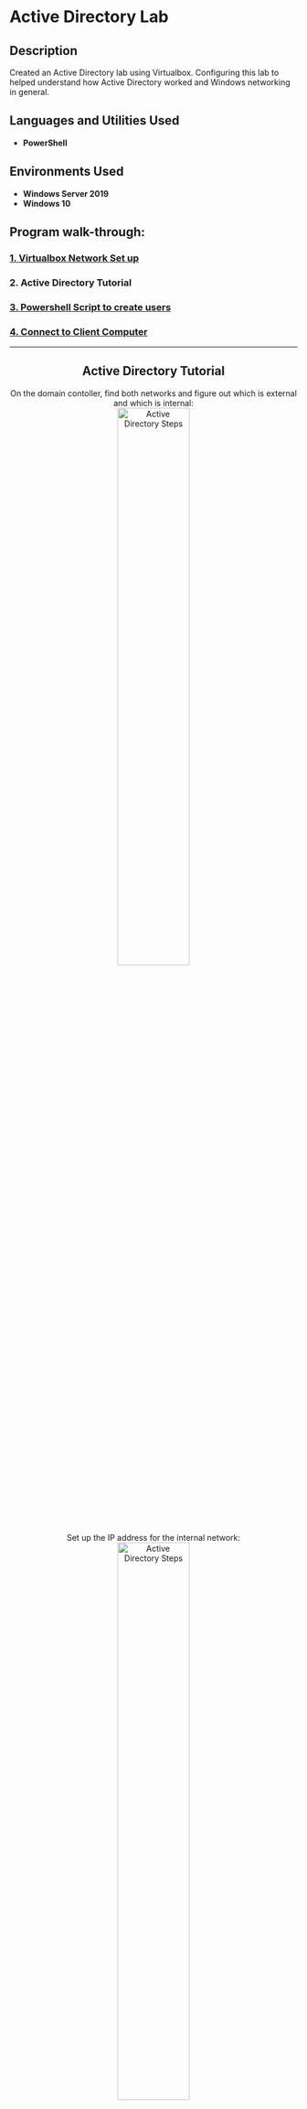 <h1>Active Directory Lab</h1>

<h2>Description</h2> Created an Active Directory lab using Virtualbox. Configuring this lab to helped understand how Active Directory worked and Windows networking in general. <br />

<h2>Languages and Utilities Used</h2>

- <b>PowerShell</b>

<h2>Environments Used </h2>

- <b>Windows Server 2019</b>
- <b>Windows 10</b>

<h2>Program walk-through:</h2>

<h3><a href="https://github.com/shaolin-diamonds/ActiveDirectoryLab/blob/main/VM.md" target="_blank">1. Virtualbox Network Set up</a></h3>
<h3>2. Active Directory Tutorial</h3>
<h3><a href="https://github.com/shaolin-diamonds/ActiveDirectoryLab/blob/main/VM.md" target="_blank">3. Powershell Script to create users</a></h3>
<h3><a href="https://github.com/shaolin-diamonds/ActiveDirectoryLab/blob/main/VM.md" target="_blank">4. Connect to Client Computer</a></h3>

<hr>

<h2 align="center">Active Directory Tutorial</h2>

<p align="center">
On the domain contoller, find both networks and figure out which is external and which is internal: <br/> 
<img src="https://github.com/shaolin-diamonds/ActiveDirectoryLab/blob/00c22e957d92f0a9edea180df7bce52e891e277a/ActiveDirectory/007_DC%20networks.png" height="50%" width="50%" alt="Active Directory Steps"/>  
<br /> 
<br /> 
Set up the IP address for the internal network: <br/> 
<img src="https://github.com/shaolin-diamonds/ActiveDirectoryLab/blob/00c22e957d92f0a9edea180df7bce52e891e277a/ActiveDirectory/008_DC%20internal%20IP%20setup.png" height="50%" width="50%" alt="Active Directory Steps"/> 
<br /> 
<br /> 
Now, have to install the Active Directory via Server Manager. Under Add Roles and Features: <br/> 
<img src="https://github.com/shaolin-diamonds/ActiveDirectoryLab/blob/00c22e957d92f0a9edea180df7bce52e891e277a/ActiveDirectory/009_AD_001.png" height="50%" width="50%" alt="Active Directory Steps"/> 
<br /> 
<br /> 
After installation, find Active Directory Users and Computers under Windows Admin Tools: <br/> 
<img src="https://github.com/shaolin-diamonds/ActiveDirectoryLab/blob/00c22e957d92f0a9edea180df7bce52e891e277a/ActiveDirectory/010_AD_domain%20admin%20acct_001.png" height="50%" width="50%" alt="Active Directory Steps"/> 
<br /> 
<br /> 
Under mydomain.com, create new Organizational Unit. I named it ADMINS:<br/> 
<img src="https://github.com/shaolin-diamonds/ActiveDirectoryLab/blob/00c22e957d92f0a9edea180df7bce52e891e277a/ActiveDirectory/011_AD_domain%20admin%20acct_002.png" height="50%" width="50%" alt="Active Directory Steps"/> 
<br /> 
<br />
Add a new user:<br/> 
<img src="https://github.com/shaolin-diamonds/ActiveDirectoryLab/blob/00c22e957d92f0a9edea180df7bce52e891e277a/ActiveDirectory/012_AD_domain%20admin%20acct_003.png" height="50%" width="50%" alt="Active Directory Steps"/> 
<br /> 
<br />
Make the new user an admin:<br/> 
<img src="https://github.com/shaolin-diamonds/ActiveDirectoryLab/blob/00c22e957d92f0a9edea180df7bce52e891e277a/ActiveDirectory/013_AD_domain%20admin%20acct_004.png" height="50%" width="50%" alt="Active Directory Steps"/> 
<br /> 
<br />
Add the admin user to the domain admin group:<br/> 
<img src="https://github.com/shaolin-diamonds/ActiveDirectoryLab/blob/00c22e957d92f0a9edea180df7bce52e891e277a/ActiveDirectory/014_AD_domain%20admin%20acct_005.png" height="50%" width="50%" alt="Active Directory Steps"/> 
<br /> 
<br />
Next step is to install RAS / NAT. To allow client VM to be on this private virtual network, but still be able to access internet through domain controller. Install RAS / NAT through Server Manager under Roles and Features: <br/>
<img src="https://github.com/shaolin-diamonds/ActiveDirectoryLab/blob/00c22e957d92f0a9edea180df7bce52e891e277a/ActiveDirectory/015_RAS%20set%20up.png" height="50%" width="50%" alt="Active Directory Steps"/> 
<br /> 
<br />
<img src="https://github.com/shaolin-diamonds/ActiveDirectoryLab/blob/00c22e957d92f0a9edea180df7bce52e891e277a/ActiveDirectory/016_RAS%20set%20up%202.png" height="50%" width="50%" alt="Active Directory Steps"/> 
<br /> 
<br />
<img src="https://github.com/shaolin-diamonds/ActiveDirectoryLab/blob/00c22e957d92f0a9edea180df7bce52e891e277a/ActiveDirectory/017_RAS%20set%20up%203.png" height="50%" width="50%" alt="Active Directory Steps"/> 
<br /> 
<br />
<img src="https://github.com/shaolin-diamonds/ActiveDirectoryLab/blob/00c22e957d92f0a9edea180df7bce52e891e277a/ActiveDirectory/018_RAS%20set%20up%204.png" height="50%" width="50%" alt="Active Directory Steps"/> 
<br /> 
<br />
<img src="https://github.com/shaolin-diamonds/ActiveDirectoryLab/blob/00c22e957d92f0a9edea180df7bce52e891e277a/ActiveDirectory/019_RAS%20set%20up%205.png" height="50%" width="50%" alt="Active Directory Steps"/> 
<br /> 
<br />
<img src="https://github.com/shaolin-diamonds/ActiveDirectoryLab/blob/00c22e957d92f0a9edea180df7bce52e891e277a/ActiveDirectory/020_RAS%20set%20up%206.png" height="50%" width="50%" alt="Active Directory Steps"/>
<br /> 
<br />
Next step is to set up DHCP server on domain controller to allow our client VM to get IP address and browse the internet, even though they are on private internal network: <br/>
<img src="https://github.com/shaolin-diamonds/ActiveDirectoryLab/blob/00c22e957d92f0a9edea180df7bce52e891e277a/ActiveDirectory/021_DHCP%20set%20up.png" height="50%" width="50%" alt="Active Directory Steps"/>
<br /> 
<br />
After DHCP installation, need to set up scope that will give IP addresses in this range: <br/>
<img src="https://github.com/shaolin-diamonds/ActiveDirectoryLab/blob/00c22e957d92f0a9edea180df7bce52e891e277a/ActiveDirectory/022_DHCP%20scope%20set%20up.png" height="50%" width="50%" alt="Active Directory Steps"/>
<br /> 
<br />
<img src="https://github.com/shaolin-diamonds/ActiveDirectoryLab/blob/00c22e957d92f0a9edea180df7bce52e891e277a/ActiveDirectory/023_DHCP%20scope%20set%20up.png" height="50%" width="50%" alt="Active Directory Steps"/>
<br />
<br />
Give scope a name: <br/>
<img src="https://github.com/shaolin-diamonds/ActiveDirectoryLab/blob/00c22e957d92f0a9edea180df7bce52e891e277a/ActiveDirectory/024_DHCP%20scope%20set%20up.png" height="50%" width="50%" alt="Active Directory Steps"/>
<br />
<br />
Set the range: <br/>
<img src="https://github.com/shaolin-diamonds/ActiveDirectoryLab/blob/00c22e957d92f0a9edea180df7bce52e891e277a/ActiveDirectory/025_DHCP%20scope%20set%20up.png" height="50%" width="50%" alt="Active Directory Steps"/>
<br />
<br />
Set the exception: <br/>
<img src="https://github.com/shaolin-diamonds/ActiveDirectoryLab/blob/00c22e957d92f0a9edea180df7bce52e891e277a/ActiveDirectory/026_DHCP%20scope%20set%20up.png" height="50%" width="50%" alt="Active Directory Steps"/>
<br />
<br />
Set the duration: <br/>
<img src="https://github.com/shaolin-diamonds/ActiveDirectoryLab/blob/00c22e957d92f0a9edea180df7bce52e891e277a/ActiveDirectory/027_DHCP%20scope%20set%20up.png" height="50%" width="50%" alt="Active Directory Steps"/>
<br />
<br />
Configure DHCP options. We want to tell the clients which server to use for DNS and which server to use for the gateway. Want to configure those things because we want them to be able to get on the internet: <br/>
<img src="https://github.com/shaolin-diamonds/ActiveDirectoryLab/blob/00c22e957d92f0a9edea180df7bce52e891e277a/ActiveDirectory/028_DHCP%20scope%20set%20up.png" height="50%" width="50%" alt="Active Directory Steps"/>
<br />
<br />
Add domain controller's IP Address for router because it has NAT configured: <br/>
<img src="https://github.com/shaolin-diamonds/ActiveDirectoryLab/blob/00c22e957d92f0a9edea180df7bce52e891e277a/ActiveDirectory/029_DHCP%20scope%20set%20up.png" height="50%" width="50%" alt="Active Directory Steps"/>
<br />
<br />
What do you want to use for the DNS server: <br/>
<img src="https://github.com/shaolin-diamonds/ActiveDirectoryLab/blob/00c22e957d92f0a9edea180df7bce52e891e277a/ActiveDirectory/030_DHCP%20scope%20set%20up.png" height="50%" width="50%" alt="Active Directory Steps"/>
<br />
<br />
Finish setting up scope: <br/>
<img src="https://github.com/shaolin-diamonds/ActiveDirectoryLab/blob/00c22e957d92f0a9edea180df7bce52e891e277a/ActiveDirectory/031_DHCP%20scope%20set%20up.png" height="50%" width="50%" alt="Active Directory Steps"/>
<br />
<br />
Authorize and refresh the DHCP server: <br/>
<img src="https://github.com/shaolin-diamonds/ActiveDirectoryLab/blob/00c22e957d92f0a9edea180df7bce52e891e277a/ActiveDirectory/032_DHCP%20scope%20set%20up.png" height="50%" width="50%" alt="Active Directory Steps"/>
<br />
<br />
We can see the scope: <br/>
<img src="https://github.com/shaolin-diamonds/ActiveDirectoryLab/blob/00c22e957d92f0a9edea180df7bce52e891e277a/ActiveDirectory/033_DHCP%20scope%20set%20up.png" height="50%" width="50%" alt="Active Directory Steps"/>
</p>

<!--
 ```diff
- text in red
+ text in green
! text in orange
# text in gray
@@ text in purple (and bold)@@
```
--!>
